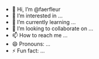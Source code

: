 - 👋 Hi, I’m @faerfleur
- 👀 I’m interested in ...
- 🌱 I’m currently learning ...
- 💞️ I’m looking to collaborate on ...
- 📫 How to reach me ...
- 😄 Pronouns: ...
- ⚡ Fun fact: ...

<!---
faerfleur/faerfleur is a ✨ special ✨ repository because its `README.md` (this file) appears on your GitHub profile.
You can click the Preview link to take a look at your changes.
--->

